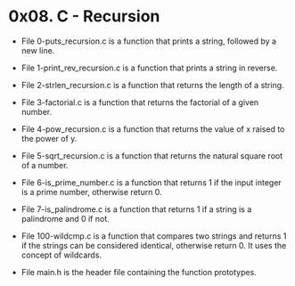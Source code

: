 # 0x08. C - Recursion
- File 0-puts_recursion.c is a function that prints a string, followed by a new line.

- File 1-print_rev_recursion.c is a function that prints a string in reverse.

- File 2-strlen_recursion.c is a function that returns the length of a string.

- File 3-factorial.c is a function that returns the factorial of a given number.

- File 4-pow_recursion.c is a function that returns the value of x raised to the power of y.

- File 5-sqrt_recursion.c is a function that returns the natural square root of a number.

- File 6-is_prime_number.c is a function that returns 1 if the input integer is a prime number, otherwise return 0.

- File 7-is_palindrome.c is a function that returns 1 if a string is a palindrome and 0 if not.

- File 100-wildcmp.c is a function that compares two strings and returns 1 if the strings can be considered identical, otherwise return 0. It uses the concept of wildcards.

- File main.h is the header file containing the function prototypes.
